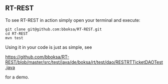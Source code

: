 ## RT-REST

To see RT-REST in action simply open your terminal and execute:

```
git clone git@github.com:bboksa/RT-REST.git
cd RT-REST
mvn test
```

Using it in your code is just as simple, see

https://github.com/bboksa/RT-REST/blob/master/src/test/java/de/boksa/rt/test/dao/RESTRTTicketDAOTest.java

for a demo.
